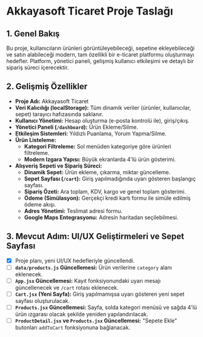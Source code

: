 # Akkayasoft Ticaret Proje Taslağı

## 1. Genel Bakış

Bu proje, kullanıcıların ürünleri görüntüleyebileceği, sepetine ekleyebileceği ve satın alabileceği modern, tam özellikli bir e-ticaret platformu oluşturmayı hedefler. Platform, yönetici paneli, gelişmiş kullanıcı etkileşimi ve detaylı bir sipariş süreci içerecektir.

## 2. Gelişmiş Özellikler

*   **Proje Adı:** Akkayasoft Ticaret
*   **Veri Kalıcılığı (localStorage):** Tüm dinamik veriler (ürünler, kullanıcılar, sepet) tarayıcı hafızasında saklanır.
*   **Kullanıcı Yönetimi:** Hesap oluşturma (e-posta kontrolü ile), giriş/çıkış.
*   **Yönetici Paneli (`/dashboard`):** Ürün Ekleme/Silme.
*   **Etkileşim Sistemleri:** Yıldızlı Puanlama, Yorum Yapma/Silme.
*   **Ürün Listeleme:**
    *   **Kategori Filtreleme:** Sol menüden kategoriye göre ürünleri filtreleme.
    *   **Modern Izgara Yapısı:** Büyük ekranlarda 4'lü ürün gösterimi.
*   **Alışveriş Sepeti ve Sipariş Süreci:**
    *   **Dinamik Sepet:** Ürün ekleme, çıkarma, miktar güncelleme.
    *   **Sepet Sayfası (`/cart`):** Giriş yapılmadığında uyarı gösteren başlangıç sayfası.
    *   **Sipariş Özeti:** Ara toplam, KDV, kargo ve genel toplam gösterimi.
    *   **Ödeme (Simülasyon):** Gerçekçi kredi kartı formu ile simüle edilmiş ödeme akışı.
    *   **Adres Yönetimi:** Teslimat adresi formu.
    *   **Google Maps Entegrasyonu:** Adresin haritadan seçilebilmesi.

## 3. Mevcut Adım: UI/UX Geliştirmeleri ve Sepet Sayfası

*   [x] Proje planı, yeni UI/UX hedefleriyle güncellendi.
*   [ ] **`data/products.js` Güncellemesi:** Ürün verilerine `category` alanı eklenecek.
*   [ ] **`App.jsx` Güncellemesi:** Kayıt fonksiyonundaki uyarı mesajı güncellenecek ve `/cart` rotası eklenecek.
*   [ ] **`Cart.jsx` (Yeni Sayfa):** Giriş yapılmamışsa uyarı gösteren yeni sepet sayfası oluşturulacak.
*   [ ] **`Products.jsx` Güncellemesi:** Sayfa, solda kategori menüsü ve sağda 4'lü ürün ızgarası olacak şekilde yeniden yapılandırılacak.
*   [ ] **`ProductDetail.jsx` ve `Products.jsx` Güncellemesi:** "Sepete Ekle" butonları `addToCart` fonksiyonuna bağlanacak.
